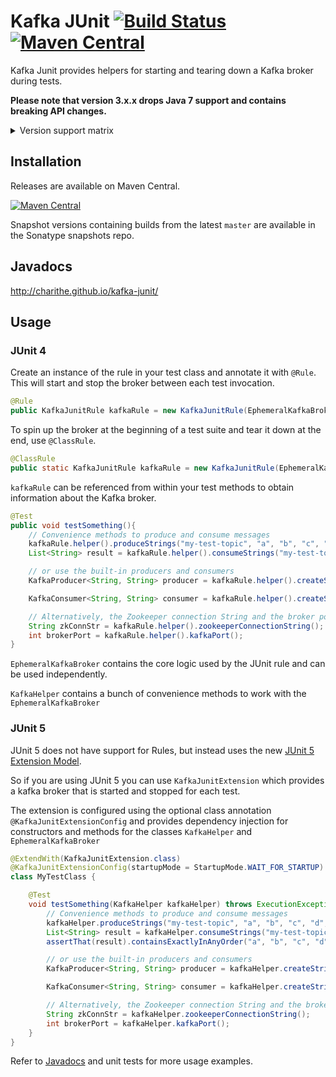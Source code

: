 Kafka JUnit [![Build Status](https://travis-ci.org/charithe/kafka-junit.svg?branch=master)](https://travis-ci.org/charithe/kafka-junit) [![Maven Central](https://maven-badges.herokuapp.com/maven-central/com.github.charithe/kafka-junit/badge.svg)](https://maven-badges.herokuapp.com/maven-central/com.github.charithe/kafka-junit)
===========

Kafka Junit provides helpers for starting and tearing down a Kafka broker during tests.


**Please note that version 3.x.x drops Java 7 support and contains breaking API changes.**

<details>
    <summary>Version support matrix</summary>

| Version | Kafka Version                               |
|---------|---------------------------------------------|
| 1.6     | 0.8.2.1                                     |
| 1.7     | 0.8.2.2                                     |
| 1.8     | 0.9.0.0                                     |
| 2.3     | 0.9.0.1                                     |
| 2.4     | 0.10.0.0                                    |
| 2.5     | 0.10.0.1                                    |
| 3.0.0   | 0.10.0.1                                    |
| 3.0.1   | 0.10.0.1                                    |
| 3.0.2   | 0.10.1.1                                    |
| 3.0.3   | 0.10.2.0                                    |
| 3.0.4   | 0.10.2.1                                    |
| 3.1.0   | 0.11.0.0                                    |
| 3.1.1   | 0.11.0.1                                    |
| 4.0.0   | 1.0.0                                       |
| 4.1.0   | 1.0.0 (Adds support for both Junit 4 and 5) |
| 4.1.1   | 1.1.0                                       |
| 4.1.2   | 2.0.0                                       |
| 4.1.3   | 2.1.0                                       |
| 4.1.4   | 2.1.1                                       |
| 4.1.5   | 2.2.0                                       |
| 4.1.6   | 2.3.0                                       |
| 4.1.7   | 2.4.0                                       |
| 4.1.8   | 2.4.1                                       |
| 4.1.9   | 2.5.0                                       |
| 4.1.10  | 2.6.0                                       |
| 4.1.11  | 2.6.0 (Scala 2.13)                          |
| 4.2.0   | 2.8.0                                       |
| 4.2.1   | 3.0.0                                       |
| 4.2.2   | 3.2.0                                       |
| 4.2.3   | 3.2.1                                       |
| 4.2.4   | 3.4.0                                       |
| 4.2.5   | 3.5.0                                       |

</details>

Installation
-------------

Releases are available on Maven Central.

[![Maven Central](https://maven-badges.herokuapp.com/maven-central/com.github.charithe/kafka-junit/badge.svg)](https://maven-badges.herokuapp.com/maven-central/com.github.charithe/kafka-junit)


Snapshot versions containing builds from the latest `master` are available in the Sonatype snapshots repo.

Javadocs
--------

<http://charithe.github.io/kafka-junit/>

Usage
------

### JUnit 4

Create an instance of the rule in your test class and annotate it with `@Rule`. This will start and stop the
broker between each test invocation.

 ```java
 @Rule
 public KafkaJunitRule kafkaRule = new KafkaJunitRule(EphemeralKafkaBroker.create());
 ```


 To spin up the broker at the beginning of a test suite and tear it down at the end, use `@ClassRule`.

 ```java
 @ClassRule
 public static KafkaJunitRule kafkaRule = new KafkaJunitRule(EphemeralKafkaBroker.create());
 ```



`kafkaRule` can be referenced from within your test methods to obtain information about the Kafka broker.

```java
@Test
public void testSomething(){
    // Convenience methods to produce and consume messages
    kafkaRule.helper().produceStrings("my-test-topic", "a", "b", "c", "d", "e");
    List<String> result = kafkaRule.helper().consumeStrings("my-test-topic", 5).get();

    // or use the built-in producers and consumers
    KafkaProducer<String, String> producer = kafkaRule.helper().createStringProducer();

    KafkaConsumer<String, String> consumer = kafkaRule.helper().createStringConsumer();

    // Alternatively, the Zookeeper connection String and the broker port can be retrieved to generate your own config
    String zkConnStr = kafkaRule.helper().zookeeperConnectionString();
    int brokerPort = kafkaRule.helper().kafkaPort();
}
```

`EphemeralKafkaBroker` contains the core logic used by the JUnit rule and can be used independently.

`KafkaHelper` contains a bunch of convenience methods to work with the `EphemeralKafkaBroker`

### JUnit 5

JUnit 5 does not have support for Rules, but instead uses the new [JUnit 5 Extension Model](http://junit.org/junit5/docs/current/user-guide/#extensions).

So if you are using JUnit 5 you can use `KafkaJunitExtension` which provides a kafka broker that is started and stopped for each test.

The extension is configured using the optional class annotation `@KafkaJunitExtensionConfig` and provides
dependency injection for constructors and methods for the classes `KafkaHelper` and `EphemeralKafkaBroker`

```java
@ExtendWith(KafkaJunitExtension.class)
@KafkaJunitExtensionConfig(startupMode = StartupMode.WAIT_FOR_STARTUP)
class MyTestClass {

    @Test
    void testSomething(KafkaHelper kafkaHelper) throws ExecutionException, InterruptedException {
        // Convenience methods to produce and consume messages
        kafkaHelper.produceStrings("my-test-topic", "a", "b", "c", "d", "e");
        List<String> result = kafkaHelper.consumeStrings("my-test-topic", 5).get();
        assertThat(result).containsExactlyInAnyOrder("a", "b", "c", "d", "e");

        // or use the built-in producers and consumers
        KafkaProducer<String, String> producer = kafkaHelper.createStringProducer();

        KafkaConsumer<String, String> consumer = kafkaHelper.createStringConsumer();

        // Alternatively, the Zookeeper connection String and the broker port can be retrieved to generate your own config
        String zkConnStr = kafkaHelper.zookeeperConnectionString();
        int brokerPort = kafkaHelper.kafkaPort();
    }
}
```

Refer to [Javadocs](http://charithe.github.io/kafka-junit/) and unit tests for more usage examples.
